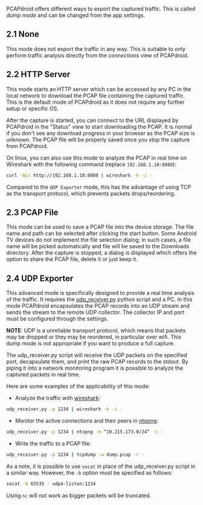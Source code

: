 PCAPdroid offers different ways to export the captured traffic. This is called *dump mode* and can be changed from the app settings.

## 2.1 None

This mode does not export the traffic in any way. This is suitable to only perform traffic analysis directly from the *connections* view of PCAPdroid.

## 2.2 HTTP Server

This mode starts an HTTP server which can be accessed by any PC in the local network to download the PCAP file containing the captured traffic. This is the default mode of PCAPdroid as it does not require any further setup or specific OS.

After the capture is started, you can connect to the URL displayed by PCAPdroid in the "Status" view to start downloading the PCAP. It is normal if you don't see any download progress in your browser as the PCAP size is unknown. The PCAP file will be properly saved once you stop the capture from PCAPdroid.

On linux, you can also use this mode to analyze the PCAP in real time on Wireshark with the following command (replace `192.168.1.10:8080`):

```bash
curl -NLs http://192.168.1.10:8080 | wireshark -k -i -
```

Compared to the `UDP Exporter` mode, this has the advantage of using TCP as the transport protocol, which prevents packets drops/reordering.

## 2.3 PCAP File

This mode can be used to save a PCAP file into the device storage. The file name and path can be selected after clicking the start button. Some Android TV devices do not implement the file selection dialog; in such cases, a file name will be picked automatically and file will be saved to the Downloads directory.
After the capture is stopped, a dialog is displayed which offers the option to share the PCAP file, delete it or just keep it.

## 2.4 UDP Exporter

This advanced mode is specifically designed to provide a real time analysis of the traffic. It requires the [udp_receiver.py](https://github.com/emanuele-f/PCAPdroid/blob/master/tools/udp_receiver.py) python script and a PC. In this mode PCAPdroid encapsulates the PCAP records into an UDP stream and sends the stream to the remote UDP collector. The collector IP and port must be configured through the settings.

**NOTE**: UDP is a unreliable transport protocol, which means that packets may be dropped or they may be reordered, in particular over wifi. This dump mode is not appropriate if you want to produce a full capture.

The udp_receiver.py script will receive the UDP packets on the specified port, decapsulate them, and print the raw PCAP records to the stdout. By piping it into a network monitoring program it is possible to analyze the captured packets in real time.

Here are some examples of the applicability of this mode:

- Analyze the traffic with [wireshark](https://www.wireshark.org/):

```bash
udp_receiver.py -p 1234 | wireshark -k -i -
```

- Monitor the active connections and their peers in [ntopng](https://github.com/ntop/ntopng):

```bash
udp_receiver.py -p 1234 | ntopng -m “10.215.173.0/24” -i -
```

- Write the traffic to a PCAP file:

```bash
udp_receiver.py -p 1234 | tcpdump -w dump.pcap -r -
```

As a note, it is possible to use `socat` in place of the udp_receiver.py script in a similar way. However, the `-b` option must be specified as follows:

```bash
socat -b 65535 - udp4-listen:1234
```

Using `nc` will not work as bigger packets will be truncated.
